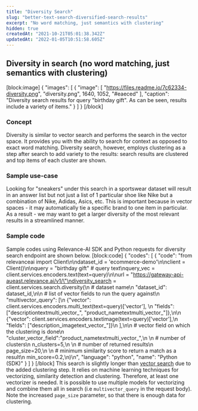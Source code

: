 ```yaml
---
title: "Diversity Search"
slug: "better-text-search-diversified-search-results"
excerpt: "No word matching, just semantics with clustering"
hidden: true
createdAt: "2021-10-21T05:01:38.342Z"
updatedAt: "2022-01-05T10:51:58.605Z"
---
```

## Diversity in search (no word matching, just semantics with clustering)
[block:image]
{
  "images": [
    {
      "image": [
        "https://files.readme.io/7c62334-diversity.png",
        "diversity.png",
        1640,
        1052,
        "#eaeced"
      ],
      "caption": "Diversity search results for query \"birthday gift\". As can be seen, results include a variety of items."
    }
  ]
}
[/block]
### Concept
Diversity is similar to vector search and performs the search in the vector space. It provides you with the ability to search for context as opposed to exact word matching. Diversity search, however, employs clustering as a step after search to add variety to the results: search results are clustered and top items of each cluster are shown.

### Sample use-case
Looking for "sneakers" under this search in a sportswear dataset will result in an answer list but not just a list of 1 particular shoe like Nike but a combination of Nike, Adidas, Asics, etc. This is important because in vector spaces - it may automatically tie a specific brand to one item in particular. As a result - we may want to get a larger diversity of the most relevant results in a streamlined manner.

### Sample code
Sample codes using Relevance-AI SDK and Python requests for diversity search endpoint are shown below.
[block:code]
{
  "codes": [
    {
      "code": "from relevanceai import Client\n\ndataset_id = 'ecommerce-demo'\n\nclient = Client()\n\nquery = \"birthday gift\"  # query text\nquery_vec = client.services.encoders.text(text=query)\n\nurl = \"https://gateway-api-aueast.relevance.ai/v1/\"\ndiversity_search = client.services.search.diversity(\n    # dataset name\n    \"dataset_id\": dataset_id,\n\n    # list of vector fields to run the query against\n    \"multivector_query\": [\n      {\"vector\": client.services.encoders.multi_text(text=query)['vector'], \n       \"fields\": [\"descriptiontextmulti_vector_\", \"product_nametextmulti_vector_\"]},\n\n      {\"vector\": client.services.encoders.textimage(text=query)['vector'],\n       \"fields\": [\"description_imagetext_vector_\"]}\n    ],\n\n    # vector field on which the clustering is done\n    \"cluster_vector_field\":\"product_nametextmulti_vector_\",\n  \n    # number of clusters\n    n_clusters=5,\n  \n    # number of returned results\n    page_size=20,\n  \n    # minimum similarity score to return a match as a result\n    min_score=0.2,\n)\n",
      "language": "python",
      "name": "Python (SDK)"
    }
  ]
}
[/block]
This search is slightly longer than [vector search](https://docs.relevance.ai/docs/pure-word-matching-pure-vector-search-or-combination-of-both) due to the added clustering step. It relies on machine learning techniques for vectorizing, similarity detection and clustering. Therefore, at least one vectorizer is needed. It is possible to use multiple models for vectorizing and combine them all in search (i.e `multivector_query` in the request body). Note the increased `page_size` parameter, so that there is enough data for clustering.
